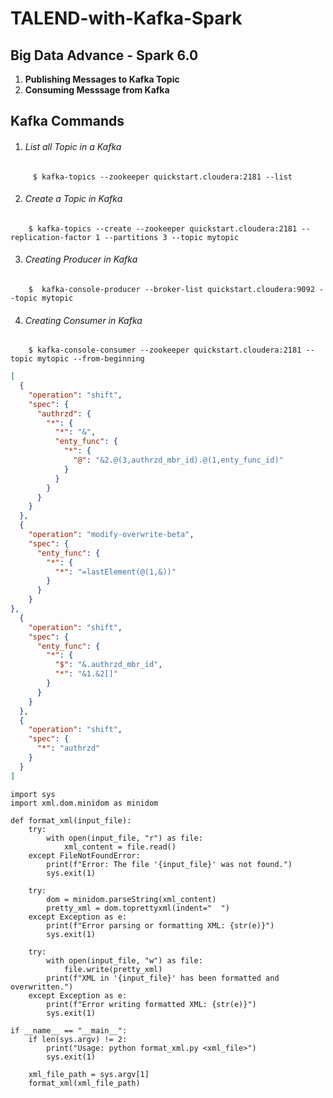 # TALEND-with-Kafka-Spark

## Big Data Advance - Spark 6.0 ##

1. **Publishing Messages to Kafka Topic**
2. **Consuming Messsage from Kafka**


## Kafka Commands ##

1.  ###### List all Topic in a Kafka ######
```
	 $ kafka-topics --zookeeper quickstart.cloudera:2181 --list 
```
	
2. ###### Create a Topic in Kafka ######
```
	$ kafka-topics --create --zookeeper quickstart.cloudera:2181 --replication-factor 1 --partitions 3 --topic mytopic
```
3.  ###### Creating Producer in Kafka ######
```
	$  kafka-console-producer --broker-list quickstart.cloudera:9092 --topic mytopic
```
4. ###### Creating Consumer in Kafka ######
```
	$ kafka-console-consumer --zookeeper quickstart.cloudera:2181 --topic mytopic --from-beginning
```
```json
[
  {
    "operation": "shift",
    "spec": {
      "authrzd": {
        "*": {
          "*": "&",
          "enty_func": {
            "*": {
              "@": "&2.@(3,authrzd_mbr_id).@(1,enty_func_id)"
            }
          }
        }
      }
    }
  },
  {
    "operation": "modify-overwrite-beta",
    "spec": {
      "enty_func": {
        "*": {
          "*": "=lastElement(@(1,&))"
        }
      }
    }
},
  {
    "operation": "shift",
    "spec": {
      "enty_func": {
        "*": {
          "$": "&.authrzd_mbr_id",
          "*": "&1.&2[]"
        }
      }
    }
  },
  {
    "operation": "shift",
    "spec": {
      "*": "authrzd"
    }
  }
]

```

```
import sys
import xml.dom.minidom as minidom

def format_xml(input_file):
    try:
        with open(input_file, "r") as file:
            xml_content = file.read()
    except FileNotFoundError:
        print(f"Error: The file '{input_file}' was not found.")
        sys.exit(1)

    try:
        dom = minidom.parseString(xml_content)
        pretty_xml = dom.toprettyxml(indent="  ")
    except Exception as e:
        print(f"Error parsing or formatting XML: {str(e)}")
        sys.exit(1)

    try:
        with open(input_file, "w") as file:
            file.write(pretty_xml)
        print(f"XML in '{input_file}' has been formatted and overwritten.")
    except Exception as e:
        print(f"Error writing formatted XML: {str(e)}")
        sys.exit(1)

if __name__ == "__main__":
    if len(sys.argv) != 2:
        print("Usage: python format_xml.py <xml_file>")
        sys.exit(1)

    xml_file_path = sys.argv[1]
    format_xml(xml_file_path)




```


